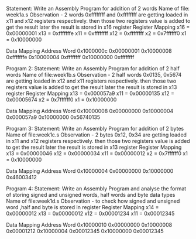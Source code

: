 Statement: Write an Assembly Program for addition of 2 words
Name of file: week1a.s
Observation - 2 words 0xffffffff and 0xffffffff are getting loaded in x11 and x12 registers respectively. then those two registers value is added to get the  result  later the result is stored in x16 register
Register Mapping
x16 = 0x00000001  x13 = 0xfffffffe 
x11 = 0xffffffff   x12 = 0xffffffff
x2 = 0x7ffffff0    x1 = 0x10000000

Data Mapping
Address          Word 
0x1000000c     0x00000001
0x10000008     0xfffffffe
0x10000004     0xffffffff
0x10000000     0xffffffff

Program 2:
Statement: Write an Assembly Program for addition of 2 half words
Name of file:week1b.s
Observation - 2 half words 0x0135, 0x5674 are getting loaded in x12 and x11 registers respectively. then those two registers value is added to get the  result  later the result is stored in x13 register
Register Mapping
x13 = 0x000057a9  x11 = 0x00000135
x12 = 0x00005674   x2 = 0x7ffffff0 
x1 = 0x10000000

Data Mapping
Address          Word 
0x10000008      0x00000000
0x10000004      0x000057a9
0x10000000      0x56740135

Program 3:
Statement: Write an Assembly Program for addition of 2 bytes
Name of file:week1c.s
Observation - 2 bytes 0x12, 0x34 are getting loaded in x11 and x12 registers respectively. then those two registers value is added to get the  result later the result is stored in x13 register
Register Mapping
x13 = 0x00000046    x12 = 0x00000034
x11 = 0x00000012     x2 = 0x7ffffff0 
x1 = 0x10000000


Data Mapping
Address         Word 
0x10000004    0x00000000
0x10000000    0x46003412


Program 4:
Statement: Write an Assembly Program and analyse the format of storing signed and unsigned words, half words and byte data types
Name of file:week1d.s
Observation - to check how signed and unsigned word ,half  and byte is stored in register
Register Mapping
x14 = 0x00000012   x13 = 0x00000012
x12 = 0x00001234    x11 = 0x00012345

Data Mapping
Address              Word 
0x10000010         0x00000000
0x10000008         0x00001212
0x10000004         0x00012345
0x10000000         0x00012345

